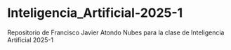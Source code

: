 # Inteligencia_Artificial-2025-1

Repositorio de Francisco Javier Atondo Nubes para la clase de Inteligencia Artificial 2025-1
